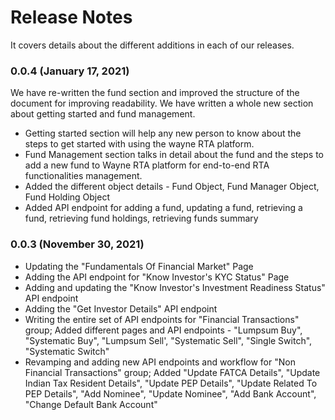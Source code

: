 # Release Notes

It covers details about the different additions in each of our releases.

### 0.0.4 (January 17, 2021)

We have re-written the fund section and improved the structure of the document for improving readability. We have written a whole new section about getting started and fund management.&#x20;

* Getting started section will help any new person to know about the steps to get started with using the wayne RTA platform.
* Fund Management section talks in detail about the fund and the steps to add a new fund to Wayne RTA platform for end-to-end RTA functionalities management.
* Added the different object details - Fund Object, Fund Manager Object, Fund Holding Object
* Added API endpoint for adding a fund, updating a fund, retrieving a fund, retrieving fund holdings, retrieving funds summary

### 0.0.3 (November 30, 2021)

* Updating the "Fundamentals Of Financial Market" Page
* Adding the API endpoint for "Know Investor's KYC Status" Page
* Adding and updating the "Know Investor's Investment Readiness Status" API endpoint
* Adding the "Get Investor Details" API endpoint
* Writing the entire set of API endpoints for "Financial Transactions" group; Added different pages and API endpoints - "Lumpsum Buy", "Systematic Buy", "Lumpsum Sell', "Systematic Sell", "Single Switch", "Systematic Switch"
* Revamping and adding new API endpoints and workflow for "Non Financial Transactions" group; Added "Update FATCA Details", "Update Indian Tax Resident Details", "Update PEP Details", "Update Related To PEP Details", "Add Nominee", "Update Nominee", "Add Bank Account", "Change Default Bank Account"
